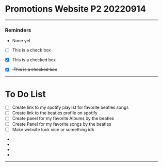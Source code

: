 # Promotions Website P2 20220914

---

### Reminders
- None yet
- [ ] This is a check box
- [x] This is a checked box
- [x] <del> This is a checked box </del>


---

# To Do List
- [ ] Create link to my spotify playlist for favorite beatles songs
- [ ] Create link to the beatles profile on spotify
- [ ] Create panel for my favorite Albums by the beatles
- [ ] Create Panel for my favorite songs by the beatles
- [ ] Make website look nice or something idk
- 
- 
- 
- 

---